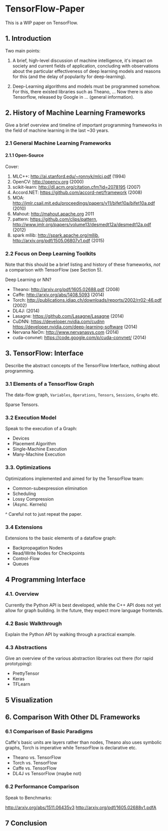 # TensorFlow-Paper

This is a WIP paper on TensorFlow.

## 1. Introduction

Two main points:

1. A brief, high-level discussion of machine intelligence, it's impact on
   society and current fields of application, concluding with observations about
   the particular effectiveness of deep learning models and reasons for this
   (and the delay of popularity for deep-learning).

2. Deep-Learning algorithms and models must be programmed somehow. For this,
   there existed libraries such as Theano, ... Now there is also Tensorflow,
   released by Google in ... (general information).

## 2. History of Machine Learning Frameworks

Give a brief overview and timeline of important programming frameworks in the
field of machine learning in the last ~30 years.

### 2.1 General Machine Learning Frameworks

#### 2.1.1 Open-Source

Cover:

1. MLC++: http://ai.stanford.edu/~ronnyk/mlcj.pdf (1994)
2. OpenCV: http://opencv.org (2000)
3. scikit-learn: http://dl.acm.org/citation.cfm?id=2078195 (2007)
4. Accord.NET: https://github.com/accord-net/framework (2008)
5. MOA: http://jmlr.csail.mit.edu/proceedings/papers/v11/bifet10a/bifet10a.pdf
   (2010)
6. Mahout: http://mahout.apache.org 2011
8. pattern: https://github.com/clips/pattern,
  http://www.jmlr.org/papers/volume13/desmedt12a/desmedt12a.pdf (2012)
9. spark mllib: http://spark.apache.org/mllib,
  http://arxiv.org/pdf/1505.06807v1.pdf (2015)
### 2.2 Focus on Deep Learning Toolkits

Note that this should be a brief listing and history of these frameworks,
*not* a comparison with TensorFlow (see Section 5).

Deep Learning or NN?

* Theano: http://arxiv.org/pdf/1605.02688.pdf (2008)
* Caffe: http://arxiv.org/abs/1408.5093 (2014)
* Torch: http://publications.idiap.ch/downloads/reports/2002/rr02-46.pdf (2002)
* DL4J: (2014)
* Lasagne: https://github.com/Lasagne/Lasagne (2014)
* CuDNN: https://developer.nvidia.com/cudnn
  https://developer.nvidia.com/deep-learning-software (2014)
* Nervana NeOn: http://www.nervanasys.com (2014)
* cuda-convnet: https://code.google.com/p/cuda-convnet/ (2014)

## 3. TensorFlow: Interface

Describe the abstract concepts of the TensorFlow Interface, nothing about
programming.

### 3.1 Elements of a TensorFlow Graph

The data-flow graph, `Variables`, `Operations`, `Tensors`, `Sessions`, `Graphs` etc.

Sparse Tensors.

### 3.2 Execution Model

Speak to the execution of a Graph:

* Devices
* Placement Algorithm
* Single-Machine Execution
* Many-Machine Execution

### 3.3. Optimizations

Optimizations implemented and aimed for by the TensorFlow team:

* Common-subexpression elimination
* Scheduling
* Lossy Compression
* (Async. Kernels)

^ Careful not to just repeat the paper.

### 3.4 Extensions

Extensions to the basic elements of a dataflow graph:

* Backpropagation Nodes
* Read/Write Nodes for Checkpoints
* Control-Flow
* Queues

## 4 Programming Interface

### 4.1. Overview

Currently the Python API is best developed, while the C++ API does not yet allow
for graph building. In the future, they expect more language frontends.

### 4.2 Basic Walkthrough

Explain the Python API by walking through a practical example.

### 4.3 Abstractions

Give an overview of the various abstraction libraries out there (for rapid
prototyping):

* PrettyTensor
* Keras
* TFLearn

## 5 Visualization



## 6. Comparison With Other DL Frameworks

### 6.1 Comparison of Basic Paradigms

Caffe's basic units are layers rather than nodes, Theano also uses symbolic
graphs, Torch is imperative while TensorFlow is declarative etc.

* Theano vs. TensorFlow
* Torch vs. TensorFlow
* Caffe vs. TensorFlow
* DL4J vs TensorFlow (maybe not)

### 6.2 Performance Comparison

Speak to Benchmarks:

http://arxiv.org/abs/1511.06435v3
http://arxiv.org/pdf/1605.02688v1.pdfA

## 7 Conclusion
